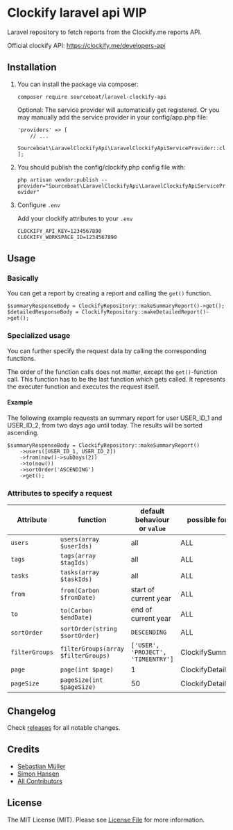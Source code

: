 # Clockify laravel api WIP

Laravel repository to fetch reports from the Clockify.me reports API.

Official clockify API: https://clockify.me/developers-api

## Installation

1. You can install the package via composer: 

    `composer require sourceboat/laravel-clockify-api`

    Optional: The service provider will automatically get registered. Or you may manually add the service provider in your config/app.php file:

    ```
    'providers' => [
        // ...
        Sourceboat\LaravelClockifyApi\LaravelClockifyApiServiceProvider::class,
    ];
    ```

2. You should publish the config/clockify.php config file with:

    `php artisan vendor:publish --provider="Sourceboat\LaravelClockifyApi\LaravelClockifyApiServiceProvider"`

3. Configure `.env` 

    Add your clockify attributes to your `.env`
    ```
    CLOCKIFY_API_KEY=1234567890
    CLOCKIFY_WORKSPACE_ID=1234567890
    ```

## Usage

### Basically 

You can get a report by creating a report and calling the `get()` function.

```
$summaryResponseBody = ClockifyRepository::makeSummaryReport()->get();
$detailedResponseBody = ClockifyRepository::makeDetailedReport()->get();
```

### Specialized usage

You can further specify the request data by calling the corresponding functions.

The order of the function calls does not matter, except the `get()`-function call. This function has to be the last function which gets called. It represents the executer function and executes the request itself.

#### Example

The following example requests an summary report for user USER_ID_1 and USER_ID_2, from two days ago until today. The results will be sorted ascending. 

```
$summaryResponseBody = ClockifyRepository::makeSummaryReport()
    ->users([USER_ID_1, USER_ID_2])
    ->from(now()->subDays(2))
    ->to(now())
    ->sortOrder('ASCENDING')
    ->get();
```

### Attributes to specify a request

| Attribute | function | default behaviour or `value`| possible for reports |
|---|---|---|---|
| `users` | `users(array $userIds)` | all | ALL |
| `tags` | `tags(array $tagIds)` | all | ALL |
| `tasks` | `tasks(array $taskIds)` | all | ALL |
| `from` | `from(Carbon $fromDate)` | start of current year | ALL |
| `to` | `to(Carbon $endDate)` | end of current year | ALL |
| `sortOrder` | `sortOrder(string $sortOrder)` | `DESCENDING` | ALL |
| `filterGroups` | `filterGroups(array $filterGroups)` | `['USER', 'PROJECT', 'TIMEENTRY']` | ClockifySummaryReport |
| `page` | `page(int $page)`| 1 | ClockifyDetailedReport |  
| `pageSize` | `pageSize(int $pageSize)`| 50 | ClockifyDetailedReport |

## Changelog

Check [releases](https://github.com/sourceboat/laravel-clockify-api/releases) for all notable changes.

## Credits

- [Sebastian Müller](https://github.com/SebastianMueller87)
- [Simon Hansen](https://github.com/krns)
- [All Contributors](https://github.com/sourceboat/laravel-clockify-api/graphs/contributors)

## License

The MIT License (MIT). Please see [License File](LICENSE) for more information.

